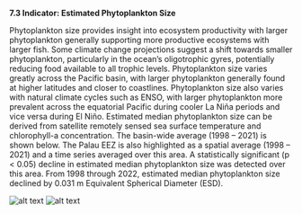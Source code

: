 **7.3 Indicator: Estimated Phytoplankton Size**

Phytoplankton size provides insight into ecosystem productivity with larger phytoplankton generally
supporting more productive ecosystems with larger fish. Some climate change projections suggest a
shift towards smaller phytoplankton, particularly in the ocean’s oligotrophic gyres, potentially reducing
food available to all trophic levels. Phytoplankton size varies greatly across the Pacific basin, with larger
phytoplankton generally found at higher latitudes and closer to coastlines.
Phytoplankton size also varies with natural climate cycles such as ENSO, with larger phytoplankton more
prevalent across the equatorial Pacific during cooler La Niña periods and vice versa during El Niño.
Estimated median phytoplankton size can be derived from satellite remotely sensed sea surface
temperature and chlorophyll-a concentration. The basin-wide average (1998 – 2021) is shown below.
The Palau EEZ is also highlighted as a spatial average (1998 – 2021) and a time series averaged over this
area. A statistically significant (p &lt; 0.05) decline in estimated median phytoplankton size was detected
over this area. From 1998 through 2022, estimated median phytoplankton size declined by 0.031 m
Equivalent Spherical Diameter (ESD).

![alt text](<vis/Chapter 7.2-7.3 Code/phyto_size.png>)
![alt text](<vis/Chapter 7.2-7.3 Code/phyto_size_current_year.png>)
